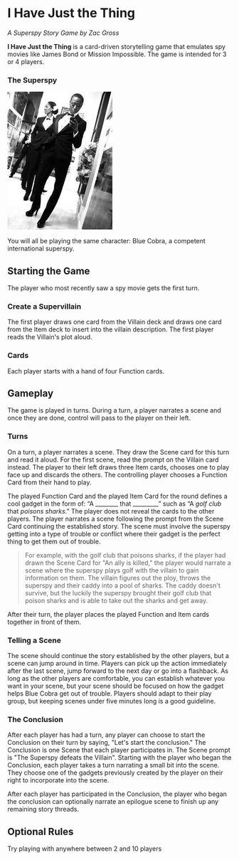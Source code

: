 # I Have Just the Thing

*A Superspy Story Game by Zac Gross*

**I Have Just the Thing** is a card-driven storytelling game that emulates spy movies like James Bond or Mission Impossible. The game is intended for 3 or 4 players.

### The Superspy

![SuperSpy](PrototypeArt/SuperSpyTemp.jpg)

You will all be playing the same character: Blue Cobra, a competent international superspy.

## Starting the Game

The player who most recently saw a spy movie gets the first turn.

### Create a Supervillain

The first player draws one card from the Villain deck and draws one card from the Item deck to insert into the villain description. The first player reads the Villain's plot aloud.

### Cards

Each player starts with a hand of four Function cards.

## Gameplay

The game is played in turns. During a turn, a player narrates a scene and once they are done, control will pass to the player on their left. 

### Turns
On a turn, a player narrates a scene. They draw the Scene card for this turn and read it aloud. For the first scene, read the prompt on the Villain card instead. The player to their left draws three Item cards, chooses one to play face up and discards the others. The controlling player chooses a Function Card from their hand to play.

The played Function Card and the played Item Card for the round defines a cool gadget in the form of: “A ________ that _________” such as “A *golf club* that *poisons sharks*.” The player does not reveal the cards to the other players. The player narrates a scene following the prompt from the Scene Card continuing the established story. The scene must involve the superspy getting into a type of trouble or conflict where their gadget is the perfect thing to get them out of trouble.

> For example, with the golf club that poisons sharks, if the player had drawn the Scene Card for "An ally is killed," the player would narrate a scene where the superspy plays golf with the villain to gain information on them. The villain figures out the ploy, throws the superspy and their caddy into a pool of sharks. The caddy doesn't survive, but the luckily the superspy brought their golf club that poison sharks and is able to take out the sharks and get away.

After their turn, the player places the played Function and Item cards together in front of them.

### Telling a Scene

The scene should continue the story established by the other players, but a scene can jump around in time. Players can pick up the action immediately after the last scene, jump forward to the next day or go into a flashback. As long as the other players are comfortable, you can establish whatever you want in your scene, but your scene should be focused on how the gadget helps Blue Cobra get out of trouble. Players should adapt to their play group, but keeping scenes under five minutes long is a good guideline. 

### The Conclusion

After each player has had a turn, any player can choose to start the Conclusion on their turn by saying, "Let's start the conclusion." The Conclusion is one Scene that each player participates in. The Scene prompt is "The Superspy defeats the Villain". Starting with the player who began the Conclusion, each player takes a turn narrating a small bit into the scene. They choose one of the gadgets previously created by the player on their right to incorporate into the scene.

After each player has participated in the Conclusion, the player who began the conclusion can optionally narrate an epilogue scene to finish up any remaining story threads. 

## Optional Rules

Try playing with anywhere between 2 and 10 players